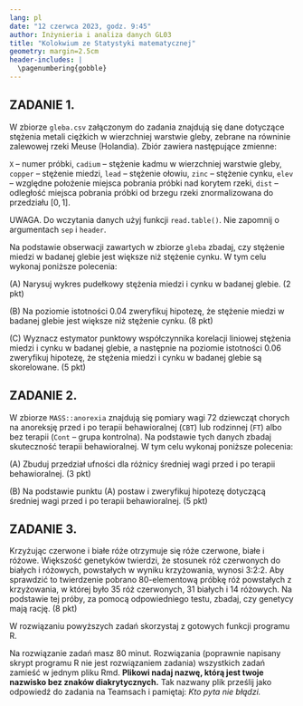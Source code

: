 ```yaml
---
lang: pl
date: "12 czerwca 2023, godz. 9:45"
author: Inżynieria i analiza danych GL03
title: "Kolokwium ze Statystyki matematycznej"
geometry: margin=2.5cm
header-includes: |
  \pagenumbering{gobble}
---
```


## ZADANIE 1.

W zbiorze `gleba.csv` załączonym do zadania znajdują się dane dotyczące stężenia
metali ciężkich w wierzchniej warstwie gleby, zebrane na równinie zalewowej
rzeki Meuse (Holandia). Zbiór zawiera następujące zmienne:

`X` – numer próbki, `cadium` – stężenie kadmu w wierzchniej warstwie gleby,
`copper` – stężenie miedzi, `lead` – stężenie ołowiu, `zinc` – stężenie cynku,
`elev` – względne położenie miejsca pobrania próbki nad korytem rzeki, `dist` –
odległość miejsca pobrania próbki od brzegu rzeki znormalizowana do przedziału
$[0,1]$.

UWAGA. Do wczytania danych użyj funkcji `read.table()`. Nie zapomnij o
argumentach `sep` i `header`.

Na podstawie obserwacji zawartych w zbiorze `gleba` zbadaj, czy stężenie miedzi
w badanej glebie jest większe niż stężenie cynku. W tym celu wykonaj poniższe
polecenia:

(A) Narysuj wykres pudełkowy stężenia miedzi i cynku w badanej glebie. (2 pkt)

(B) Na poziomie istotności 0.04 zweryfikuj hipotezę, że stężenie miedzi w
    badanej glebie jest większe niż stężenie cynku. (8 pkt)

(C) Wyznacz estymator punktowy współczynnika korelacji liniowej stężenia miedzi
    i cynku w badanej glebie, a następnie na poziomie istotności 0.06 zweryfikuj
    hipotezę, że stężenia miedzi i cynku w badanej glebie są skorelowane. (5 pkt)

## ZADANIE 2.

W zbiorze `MASS::anorexia` znajdują się pomiary wagi 72 dziewcząt chorych na
anoreksję przed i po terapii behawioralnej (`CBT`) lub rodzinnej (`FT`) albo bez
terapii (`Cont` – grupa kontrolna). Na podstawie tych danych zbadaj skuteczność
terapii behawioralnej. W tym celu wykonaj poniższe polecenia:

(A) Zbuduj przedział ufności dla różnicy średniej wagi przed i po terapii
    behawioralnej. (3 pkt)

(B) Na podstawie punktu (A) postaw i zweryfikuj hipotezę dotyczącą średniej wagi
    przed i po terapii behawioralnej. (5 pkt)

## ZADANIE 3.

Krzyżując czerwone i białe róże otrzymuje się róże czerwone, białe i różowe.
Większość genetyków twierdzi, że stosunek róż czerwonych do białych i różowych,
powstałych w wyniku krzyżowania, wynosi 3:2:2. Aby sprawdzić to twierdzenie
pobrano 80-elementową próbkę róż powstałych z krzyżowania, w której było 35 róż
czerwonych, 31 białych i 14 różowych. Na podstawie tej próby, za pomocą
odpowiedniego testu, zbadaj, czy genetycy mają rację. (8 pkt)

W rozwiązaniu powyższych zadań skorzystaj z gotowych funkcji programu R.

Na rozwiązanie zadań masz 80 minut. Rozwiązania (poprawnie napisany skrypt
programu R nie jest rozwiązaniem zadania) wszystkich zadań zamieść w jednym
pliku Rmd. **Plikowi nadaj nazwę, którą jest twoje nazwisko bez znaków
diakrytycznych.** Tak nazwany plik prześlij jako odpowiedź do zadania na
Teamsach i pamiętaj: *Kto pyta nie błądzi.*
